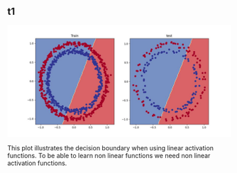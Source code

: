 ## t1
![Linear decision boundary](linear_decision_boundary.jpeg)
 
 This plot illustrates the decision boundary when using linear activation functions. To be able to learn non linear functions we need non linear activation functions.


 